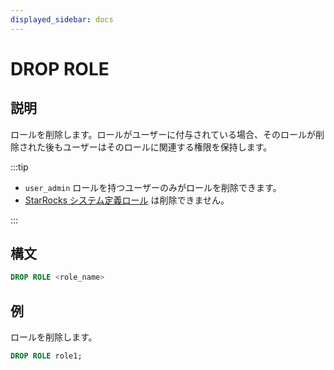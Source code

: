 ```yaml
---
displayed_sidebar: docs
---
```


# DROP ROLE

## 説明

ロールを削除します。ロールがユーザーに付与されている場合、そのロールが削除された後もユーザーはそのロールに関連する権限を保持します。

:::tip

- `user_admin` ロールを持つユーザーのみがロールを削除できます。
- [StarRocks システム定義ロール](../../../administration/user_privs/privilege_overview.md#system-defined-roles) は削除できません。

:::

## 構文

```sql
DROP ROLE <role_name>
```

## 例

ロールを削除します。

  ```sql
  DROP ROLE role1;
  ```